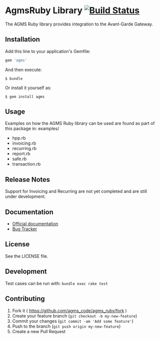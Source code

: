 # AgmsRuby Library [![Build Status](https://travis-ci.org/agmscode/agms_ruby.png?branch=master)](https://travis-ci.org/agmscode/agms_ruby)

The AGMS Ruby library provides integration to the Avant-Garde Gateway.

## Installation

Add this line to your application's Gemfile:

```ruby
gem 'agms'
```

And then execute:

    $ bundle

Or install it yourself as:

    $ gem install agms

## Usage

Examples on how the AGMS Ruby library can be used are found as part of this package in:
examples/
* hpp.rb
* invoicing.rb
* recurring.rb
* report.rb
* safe.rb
* transaction.rb


## Release Notes

Support for Invoicing and Recurring are not yet completed and are still under development.


## Documentation

* [Official documentation](http://onlinepaymentprocessing.com/docs/)
* [Bug Tracker](http://github.com/agmscode/agms_ruby/issues)




## License

See the LICENSE file.

## Development

Test cases can be run with: `bundle exec rake test`

## Contributing

1. Fork it ( https://github.com/agms_code/agms_ruby/fork )
2. Create your feature branch (`git checkout -b my-new-feature`)
3. Commit your changes (`git commit -am 'Add some feature'`)
4. Push to the branch (`git push origin my-new-feature`)
5. Create a new Pull Request

